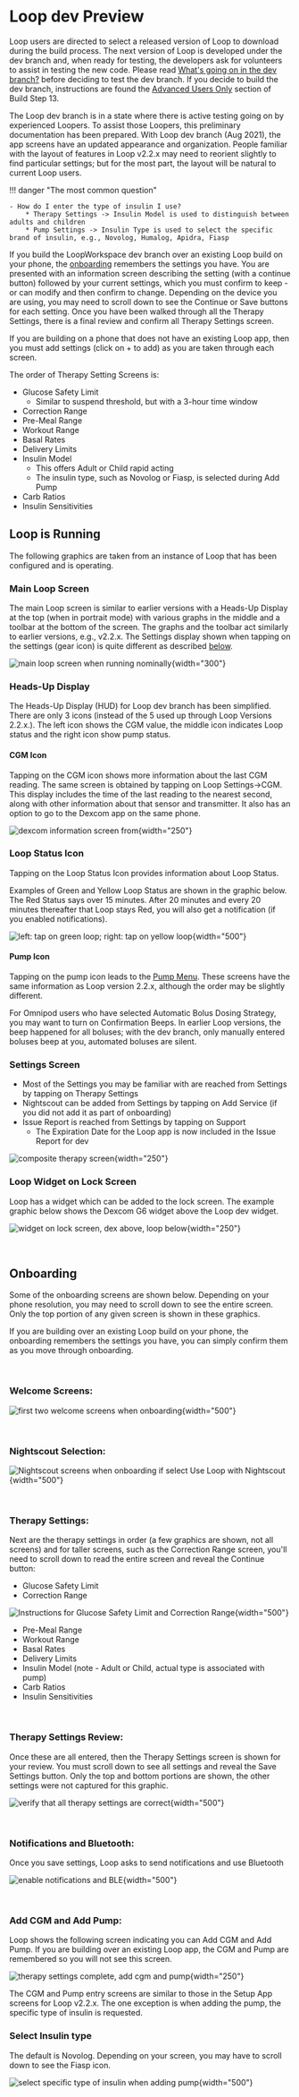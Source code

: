 # Loop dev Preview

Loop users are directed to select a released version of Loop to download during the build process. The next version of Loop is developed under the dev branch and, when ready for testing, the developers ask for volunteers to assist in testing the new code. Please read [What's going on in the dev branch?](branch-faqs.md#whats-going-on-in-the-dev-branch) before deciding to test the dev branch. If you decide to build the dev branch, instructions are found the [Advanced Users Only](../build/step13.md#advanced-users-only) section of Build Step 13.

The Loop dev branch is in a state where there is active testing going on by experienced Loopers.  To assist those Loopers, this preliminary documentation has been prepared. With Loop dev branch (Aug 2021), the app screens have an updated appearance and organization.  People familiar with the layout of features in Loop v2.2.x may need to reorient slightly to find particular settings; but for the most part, the layout will be natural to current Loop users.

!!! danger "The most common question"

    - How do I enter the type of insulin I use?
        * Therapy Settings -> Insulin Model is used to distinguish between adults and children
        * Pump Settings -> Insulin Type is used to select the specific brand of insulin, e.g., Novolog, Humalog, Apidra, Fiasp


If you build the LoopWorkspace dev branch over an existing Loop build on your phone, the [onboarding](#onboarding) remembers the settings you have.  You are presented with an information screen describing the setting (with a continue button) followed by your current settings, which you must confirm to keep - or can modify and then confirm to change. Depending on the device you are using, you may need to scroll down to see the Continue or Save buttons for each setting. Once you have been walked through all the Therapy Settings, there is a final review and confirm all Therapy Settings screen.

If you are building on a phone that does not have an existing Loop app, then you must add settings (click on + to add) as you are taken through each screen.

The order of Therapy Setting Screens is:

* Glucose Safety Limit
    * Similar to suspend threshold, but with a 3-hour time window
* Correction Range
* Pre-Meal Range
* Workout Range
* Basal Rates
* Delivery Limits
* Insulin Model
    * This offers Adult or Child rapid acting
    * The insulin type, such as Novolog or Fiasp, is selected during Add Pump
* Carb Ratios
* Insulin Sensitivities

## Loop is Running

The following graphics are taken from an instance of Loop that has been configured and is operating.

### Main Loop Screen

The main Loop screen is similar to earlier versions with a Heads-Up Display at the top (when in portrait mode) with various graphs in the middle and a toolbar at the bottom of the screen. The graphs and the toolbar act similarly to earlier versions, e.g., v2.2.x.  The Settings display shown when tapping on the settings (gear icon) is quite different as described [below](#settings-screen).

![main loop screen when running nominally](img/loop-dev-main.svg){width="300"}

### Heads-Up Display

The Heads-Up Display (HUD) for Loop dev branch has been simplified.  There are only 3 icons (instead of the 5 used up through Loop Versions 2.2.x.). The left icon shows the CGM value, the middle icon indicates Loop status and the right icon show pump status.

#### CGM Icon

Tapping on the CGM icon shows more information about the last CGM reading. The same screen is obtained by tapping on Loop Settings->CGM.  This display includes the time of the last reading to the nearest second, along with other information about that sensor and transmitter. It also has an option to go to the Dexcom app on the same phone.

![dexcom information screen from ](img/dexcom-info-menu.svg){width="250"}


### Loop Status Icon

Tapping on the Loop Status Icon provides information about Loop Status.

Examples of Green and Yellow Loop Status are shown in the graphic below. The Red Status says over 15 minutes.  After 20 minutes and every 20 minutes thereafter that Loop stays Red, you will also get a notification (if you enabled notifications).

![left: tap on green loop; right: tap on yellow loop ](img/green-yellow-status-x2.svg){width="500"}


#### Pump Icon

Tapping on the pump icon leads to the [Pump Menu](../operation/loop-settings/pump-commands.md).  These screens have the same information as Loop version 2.2.x, although the order may be slightly different.

For Omnipod users who have selected Automatic Bolus Dosing Strategy, you may want to turn on Confirmation Beeps. In earlier Loop versions, the beep happened for all boluses; with the dev branch, only manually entered boluses beep at you, automated boluses are silent.


### Settings Screen

* Most of the Settings you may be familiar with are reached from Settings by tapping on Therapy Settings
* Nightscout can be added from Settings by tapping on Add Service (if you did not add it as part of onboarding)
* Issue Report is reached from Settings by tapping on Support
    * The Expiration Date for the Loop app is now included in the Issue Report for dev

![composite therapy screen](img/loop-dev-settings.svg){width="250"}

### Loop Widget on Lock Screen

Loop has a widget which can be added to the lock screen. The example graphic below shows the Dexcom G6 widget above the Loop dev widget.

![widget on lock screen, dex above, loop below](img/dex-loop-dev-widget.svg){width="250"}


&nbsp;

## Onboarding

Some of the onboarding screens are shown below. Depending on your phone resolution, you may need to scroll down to see the entire screen. Only the top portion of any given screen is shown in these graphics.

If you are building over an existing Loop build on your phone, the onboarding remembers the settings you have, you can simply confirm them as you move through onboarding.

&nbsp;

### Welcome Screens:

![first two welcome screens when onboarding](img/welcome-menus-x2.svg){width="500"}

&nbsp;

### Nightscout Selection:

![Nightscout screens when onboarding if select Use Loop with Nightscout](img/nightscout-menus-x2.svg){width="500"}

&nbsp;

### Therapy Settings:

Next are the therapy settings in order (a few graphics are shown, not all screens) and for taller screens, such as the Correction Range screen, you'll need to scroll down to read the entire screen and reveal the Continue button:

* Glucose Safety Limit
* Correction Range

![Instructions for Glucose Safety Limit and Correction Range](img/onboard-safety-target-range-x2.svg){width="500"}

* Pre-Meal Range
* Workout Range
* Basal Rates
* Delivery Limits
* Insulin Model (note - Adult or Child, actual type is associated with pump)
* Carb Ratios
* Insulin Sensitivities

&nbsp;

### Therapy Settings Review:

Once these are all entered, then the Therapy Settings screen is shown for your review. You must scroll down to see all settings and reveal the Save Settings button.  Only the top and bottom portions are shown, the other settings were not captured for this graphic.

![verify that all therapy settings are correct](img/therapy-setting-review-x2.svg){width="500"}


&nbsp;

### Notifications and Bluetooth:

Once you save settings, Loop asks to send notifications and use Bluetooth

![enable notifications and BLE](img/notify-ble-x2.svg){width="500"}

&nbsp;

### Add CGM and Add Pump:

Loop shows the following screen indicating you can Add CGM and Add Pump. If you are building over an existing Loop app, the CGM and Pump are remembered so you will not see this screen.

![therapy settings complete, add cgm and pump](img/add-cgm-pump.svg){width="250"}

The CGM and Pump entry screens are similar to those in the Setup App screens for Loop v2.2.x.  The one exception is when adding the pump, the specific type of insulin is requested.

### Select Insulin type

The default is Novolog.  Depending on your screen, you may have to scroll down to see the Fiasp icon.


![select specific type of insulin when adding pump](img/add-pump-insulin-type.svg){width="500"}
